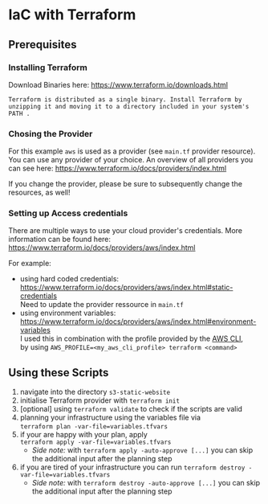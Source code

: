 # IaC with Terraform 

## Prerequisites
### Installing Terraform 
Download Binaries here: https://www.terraform.io/downloads.html

``Terraform is distributed as a single binary. Install Terraform by unzipping it and moving it to a directory included in your system's PATH . ``

### Chosing the Provider
For this example `aws` is used as a provider (see `main.tf` provider resource).<br>
You can use any provider of your choice. An overview of all providers you can see here: https://www.terraform.io/docs/providers/index.html

If you change the provider, please be sure to subsequently change the resources, as well!

### Setting up Access credentials
There are multiple ways to use your cloud provider's credentials.
More information can be found here: https://www.terraform.io/docs/providers/aws/index.html

For example:
* using hard coded credentials: https://www.terraform.io/docs/providers/aws/index.html#static-credentials<br>
Need to update the provider ressource in `main.tf`
* using environment variables: https://www.terraform.io/docs/providers/aws/index.html#environment-variables<br>
I used this in combination with the profile provided by the [AWS CLI](https://docs.aws.amazon.com/cli/latest/userguide/cli-chap-welcome.html),<br>
by using `AWS_PROFILE=<my_aws_cli_profile> terraform <command>`

## Using these Scripts
1.  navigate into the directory `s3-static-website`
2. initialise Terraform provider with `terraform init`
3. [optional] using `terraform validate` to check if the scripts are valid
4. planning your infrastructure using the variables file via<br>
 `terraform plan -var-file=variables.tfvars`
5. if your are happy with your plan, apply<br>
  `terraform apply -var-file=variables.tfvars`<br> 
    * _Side note:_ with `terraform apply -auto-approve [...]` you can skip the additional input after the planning step
6. if you are tired of your infrastructure you can run `terraform destroy -var-file=variables.tfvars`<br> 
    * _Side note:_ with `terraform destroy -auto-approve [...]` you can skip the additional input after the planning step